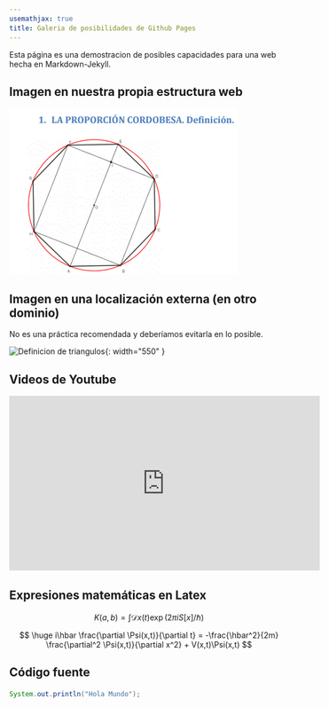 ```yaml
---
usemathjax: true
title: Galeria de posibilidades de Github Pages
---
```


Esta página es una demostracion de posibles capacidades para una web hecha en Markdown-Jekyll.

## Imagen en nuestra propia estructura web

![Proporcion cordobesa](curso20162017/extra800dam.gif)

## Imagen en una localización externa (en otro dominio)
No es una práctica recomendada y deberíamos evitarla en lo posible.

![Definicion de triangulos](https://upload.wikimedia.org/wikipedia/commons/thumb/3/34/Euler_diagram_of_triangle_types_es.svg/1920px-Euler_diagram_of_triangle_types_es.svg.png){: width="550" }

## Videos de Youtube

<iframe width="560" height="315" src="https://www.youtube.com/embed/BUA0tX_ZxMY?si=L_aT3IwHE92OEOPF" title="YouTube video player" frameborder="0" allow="accelerometer; autoplay; clipboard-write; encrypted-media; gyroscope; picture-in-picture; web-share" referrerpolicy="strict-origin-when-cross-origin" allowfullscreen></iframe>

## Expresiones matemáticas en Latex

$$  K(a,b) = \int \mathcal{D}x(t) \exp(2\pi i S[x]/\hbar)  $$


$$
      \huge  i\hbar \frac{\partial \Psi(x,t)}{\partial t} = -\frac{\hbar^2}{2m} \frac{\partial^2 \Psi(x,t)}{\partial x^2} + V(x,t)\Psi(x,t)
$$

## Código fuente 

```java
System.out.println("Hola Mundo");
```


